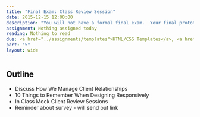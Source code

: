 ```yaml
---
title: "Final Exam: Class Review Session"
date: 2015-12-15 12:00:00
description: "You will not have a formal final exam.  Your final prototype and pattern library will act as your final.  We'll do our presentations and critiques during the final exam period.  Groups will complete mock client feedback sessions with the class, and the class will evaluate the sessions based on the project goals and usability testing results."
assignment: Nothing assigned today
reading: Nothing to read
due: <a href="../assignments/templates">HTML/CSS Templates</a>, <a href="../assignments/styleguide">Pattern Library</a>, <a href="../assignments/timeline-presentation">Project Timeline, Presentation & Critiques</a> and <a href="../assignments/assessment">Self & Group Assessment (by end of finals week)</a>
part: "5"
layout: wide
---
```


## Outline

* Discuss How We Manage Client Relationships
* 10 Things to Remember When Designing Responsively
* In Class Mock Client Review Sessions
* Reminder about survey - will send out link